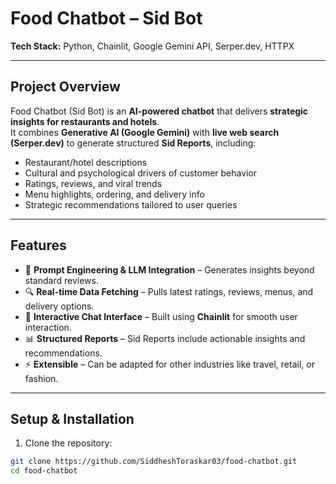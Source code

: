 # Food Chatbot – Sid Bot

**Tech Stack:** Python, Chainlit, Google Gemini API, Serper.dev, HTTPX

---

## **Project Overview**

Food Chatbot (Sid Bot) is an **AI-powered chatbot** that delivers **strategic insights for restaurants and hotels**.  
It combines **Generative AI (Google Gemini)** with **live web search (Serper.dev)** to generate structured **Sid Reports**, including:

- Restaurant/hotel descriptions  
- Cultural and psychological drivers of customer behavior  
- Ratings, reviews, and viral trends  
- Menu highlights, ordering, and delivery info  
- Strategic recommendations tailored to user queries  

---

## **Features**

- 🧠 **Prompt Engineering & LLM Integration** – Generates insights beyond standard reviews.  
- 🔍 **Real-time Data Fetching** – Pulls latest ratings, reviews, menus, and delivery options.  
- 💬 **Interactive Chat Interface** – Built using **Chainlit** for smooth user interaction.  
- 📊 **Structured Reports** – Sid Reports include actionable insights and recommendations.  
- ⚡ **Extensible** – Can be adapted for other industries like travel, retail, or fashion.  

---

## **Setup & Installation**

1. Clone the repository:

```bash
git clone https://github.com/SiddheshToraskar03/food-chatbot.git
cd food-chatbot
